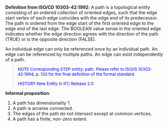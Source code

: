 **Definition from ISO/CD 10303-42:1992**: A path is a topological entity consisting of an ordered collection of oriented edges, such that the edge start vertex of each edge coincides with the edge end of its predecessor. The path is ordered from the edge start of the first oriented edge to the edge end of the last edge. The BOOLEAN value sense in the oriented edge indicates whether the edge direction agrees with the direction of the path (TRUE) or is the opposite direction (FALSE).

An individual edge can only be referenced once by an individual path. An edge can be referenced by multiple paths. An edge can exist independently of a path.

> <font size="-1" color="#0000FF">NOTE Corresponding STEP entity: path.
		  Please refer to ISO/IS 10303-42:1994, p. 133 for the final definition of the
		  formal standard. </font>
> 
> <font size="-1" color="#0000FF">HISTORY New Entity in IFC Release
		  2.0</font>
> 


**Informal proposition**:

1. A path has dimensionality 1.
2. A path is arcwise connected.
3. The edges of the path do not intersect except at common vertices.
4. A path has a finite, non-zero extent.